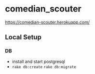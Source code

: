 # comedian_scouter

https://comedian-scouter.herokuapp.com/

## Local Setup

### DB

- install and start postgresql
- `rake db:create` `rake db:migrate`
